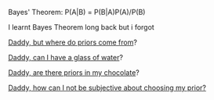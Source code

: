 Bayes' Theorem: P(A|B) = P(B|A)P(A)/P(B)

I learnt Bayes Theorem long back but i forgot

[Daddy, but where do priors come from](priors/priors.md)?

[Daddy, can I have a glass of water](../coffee/drink-water/drink.md)?

[Daddy, are there priors in my chocolate](../chocolateOrSleep/chocolateOrSleep.md)?

[Daddy, how can I not be subjective about choosing my prior?](http://www.stats.org.uk/priors/Bayes6.pdf)
